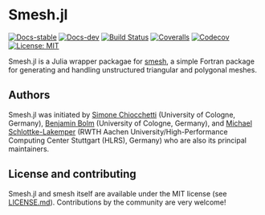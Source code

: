 # Smesh.jl

[![Docs-stable](https://img.shields.io/badge/docs-stable-blue.svg)](https://trixi-framework.github.io/Smesh.jl/stable)
[![Docs-dev](https://img.shields.io/badge/docs-dev-blue.svg)](https://trixi-framework.github.io/Smesh.jl/dev)
[![Build Status](https://github.com/trixi-framework/Smesh.jl/workflows/CI/badge.svg)](https://github.com/trixi-framework/Smesh.jl/actions?query=workflow%3ACI)
[![Coveralls](https://coveralls.io/repos/github/trixi-framework/Smesh.jl/badge.svg)](https://coveralls.io/github/trixi-framework/Smesh.jl)
[![Codecov](https://codecov.io/gh/trixi-framework/Smesh.jl/branch/main/graph/badge.svg)](https://codecov.io/gh/trixi-framework/Smesh.jl)
[![License: MIT](https://img.shields.io/badge/License-MIT-success.svg)](https://opensource.org/license/mit/)

Smesh.jl is a Julia wrapper packagae for [smesh](https://github.com/trixi-framework/smesh),
a simple Fortran package for generating and handling unstructured triangular and polygonal
meshes.


## Authors
Smesh.jl was initiated by
[Simone Chiocchetti](https://www.mi.uni-koeln.de/NumSim/dr-simone-chiocchetti/)
(University of Cologne, Germany),
[Benjamin Bolm](https://www.mi.uni-koeln.de/NumSim/benjamin-bolm/)
(University of Cologne, Germany), and
[Michael Schlottke-Lakemper](https://lakemper.eu) (RWTH Aachen University/High-Performance
Computing Center Stuttgart (HLRS), Germany)
who are also its principal maintainers.


## License and contributing
Smesh.jl and smesh itself are available under the MIT license (see [LICENSE.md](LICENSE.md)).
Contributions by the community are very welcome!

